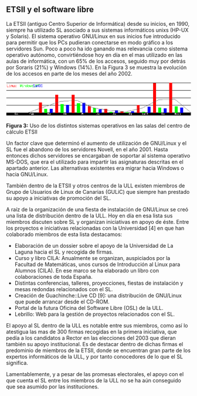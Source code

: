 ## ETSII y el software libre

La ETSII (antiguo Centro Superior de Informática) desde su inicios, en 1990, siempre ha utilizado SL asociado a sus sistemas informáticos unixs (HP-UX y Solaris). El sistema operativo GNU/Linux en sus inicios fue introducido para permitir que los PCs pudieran conectarse en modo gráfico a los servidores Sun. Poco a poco ha ido ganando mas relevancia como sistema operativo autónomo, convirtiéndose hoy en día en el mas utilizado en las aulas de informática, con un 65% de los accesos, seguido muy por detrás por Soraris (21%) y Windows (14%). En la Figura 3 se muestra la evolución de los accesos en parte de los meses del año 2002.

![Uso de los distintos sistemas operativos en las salas del centro de cálculo ETSII](assets/imagen10.png)

**Figura 3:** Uso de los distintos sistemas operativos en las salas del centro de cálculo ETSII

Un factor clave que determinó el aumento de utilización de GNU/Linux y el SL fue el abandono de los servidores Novell, en el año 2001\. Hasta entonces dichos servidores se encargaban de soportar al sistema operativo MS-DOS, que era el utilizado para impartir las asignaturas descritas en el apartado anterior. Las alternativas existentes era migrar hacia Windows o hacia GNU/Linux.

También dentro de la ETSII y otros centros de la ULL existen miembros de Grupo de Usuarios de Linux de Canarias (GULiC) que siempre han prestado su apoyo a iniciativas de promoción del SL.

A raíz de la organización de una fiesta de instalación de GNU/Linux se creó una lista de distribución dentro de la ULL. Hoy en día en esa lista sus miembros discuten sobre SL y organizan iniciativas en apoyo de éste. Entre los proyectos e iniciativas relacionadas con la Universidad [4] en que han colaborado miembros de esta lista destacamos:

* Elaboración de un dossier sobre el apoyo de la Universidad de La Laguna hacia el SL y recogida de firmas.
* Curso y libro CILA: Anualmente se organizan, auspiciados por la Facultad de Matemáticas, unos cursos de Introducción al Linux para Alumnos (CILA). En ese marco se ha elaborado un libro con colaboraciones de toda España.
* Distintas conferencias, talleres, proyecciones, fiestas de instalación y mesas redondas relacionados con el SL.
* Creación de Guachinche::Live CD [9]: una distribución de GNU/Linux que puede arrancar desde el CD-ROM.
* Portal de la futura Oficina del Software Libre (OSL) de la ULL.
* Lebrillo: Web para la gestión de proyectos relacionados con el SL.

El apoyo al SL dentro de la ULL es notable entre sus miembros, como así lo atestigua las mas de 300 firmas recogidas en la primera iniciativa, que pedía a los candidatos a Rector en las elecciones del 2003 que dieran también su apoyo institucional. Es de destacar dentro de dichas firmas el predominio de miembros de la ETSII, donde se encuentran gran parte de los expertos informáticos de la ULL, y por tanto conocedores de lo que el SL significa.

Lamentablemente, y a pesar de las promesas electorales, el apoyo con el que cuenta el SL entre los miembros de la ULL no se ha aún conseguido que sea asumido por las instituciones.

